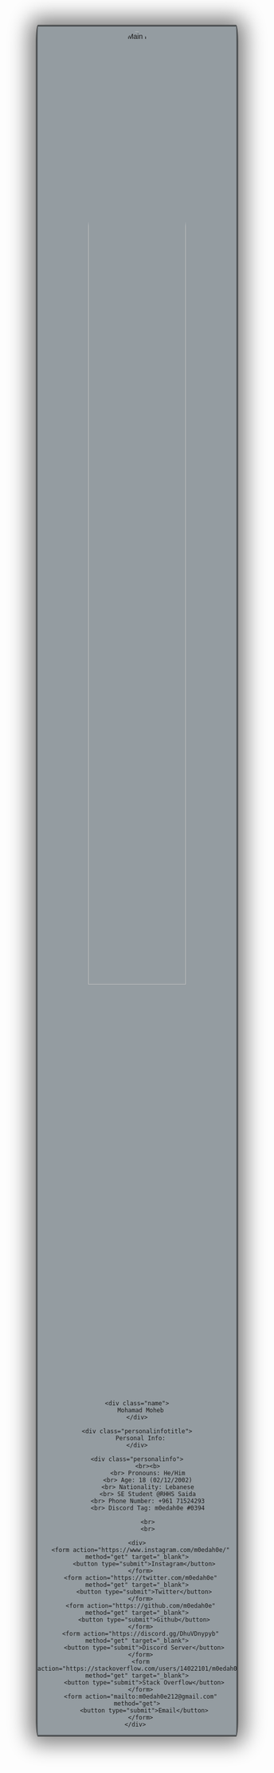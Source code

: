 <html>
  <title> Personal Website</title>
  <style>
    .card {
      border: double;
      border-radius: 1%;
      border-color: none;
      box-shadow: 0 0px 40px 15px grey;
      max-width: 400px;
      margin: auto;
      text-align: center;
      font-family: Helvetica;
      background-color: rgb(148, 156, 161);
    }

    .name {
      font-size: 40px;
      color: black;
      padding: 20px;
    }

    .circular--square {
      border-radius: 50%;
      margin-top: 10px;

    }

    .personalinfotitle {
      color: black;
      font-size: 35px;
    }

    .personalinfo {
      color: black;
      line-height: 1.25
    }

    .body {
  background-color: whitesmoke;
  }

    button {
      border: none;
      outline: 0;
      display: inline-block;
      padding: 12.5px;
      color: #ac68ff;
      background-color: #121212;
      text-align: center;
      cursor: pointer;
      width: 100%;
      font-size: 15px;
    }
    button:hover,
    a:hover {
      opacity: 0.75;
    }
  </style>

  <body>
    <div class="card">
      <img class="circular--square"
        src="https://i.ibb.co/VMF7nxn/pp.jpg" alt="Main Pic"
        alt="Mohamad Moheb"
        style="width: 70%;">

    <div class="name">
      Mohamad Moheb
    </div>

    <div class="personalinfotitle">
      Personal Info:
    </div>

    <div class="personalinfo">
          <br><b>
          <br> Pronouns: He/Him
          <br> Age: 18 (02/12/2002)
          <br> Nationality: Lebanese
          <br> SE Student @RHHS Saida
          <br> Phone Number: +961 71524293
          <br> Discord Tag: m0edah0e #0394

          <br>
          <br>

    <div>
      <form action="https://www.instagram.com/m0edah0e/" method="get" target="_blank">
        <button type="submit">Instagram</button>
      </form>
      <form action="https://twitter.com/m0edah0e" method="get" target="_blank">
        <button type="submit">Twitter</button>
      </form>
      <form action="https://github.com/m0edah0e" method="get" target="_blank">
        <button type="submit">Github</button>
      </form>
      <form action="https://discord.gg/DhuVDnypyb" method="get" target="_blank">
        <button type="submit">Discord Server</button>
      </form>
      <form action="https://stackoverflow.com/users/14022101/m0edah0e" method="get" target="_blank">
        <button type="submit">Stack Overflow</button>
      </form>
      <form action="mailto:m0edah0e212@gmail.com" method="get">
        <button type="submit">Email</button>
      </form>
    </div> 
